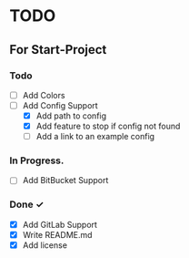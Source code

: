# TODO
 For **Start-Project**
---

### Todo

- [ ] Add Colors
- [ ] Add Config Support
    - [x] Add path to config
    - [x] Add feature to stop if config not found
    - [ ] Add a link to an example config

### In Progress.

- [ ] Add BitBucket Support

### Done ✓

- [x] Add GitLab Support
- [x] Write README.md
- [x] Add license
